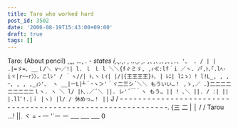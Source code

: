 ```yaml
---
title: Taro who worked hard
post_id: 3502
date: '2006-08-19T15:43:00+09:00'
draft: true
tags: []
---
```


Taro: (About pencil) ,,,, ..., _. \- states i,.,.,._ , ...,. _,._ `,､,､,､,､,.、'、 . / | | .|=ゞ=､ __ｌ/＼ v~／!| l. ｌ ｌ l ＼＼{f∥ミゞ, ,ｨ≪:lf＾i ／ヽ. ﾉ｢,ﾄ､｢.lﾍ‐iヾ|rｰ~r〉〉，こlﾚ' / ｀ヽ//| ﾄ､ヽｌｲ| |/|{王王王王}ﾄ､ | ﾚﾆ| lﾆゝ冫! l!L_, , ,ｰ, , , ,_｣ｼ'、 ヽ __|ーL|┴＾ｰヽ＞'＾ヾ二三シ´＼＼ もういい…！ ,ゝ,／ .}二二二二二二二二二ｌヽ. ヽ ＼ l/ |ﾄ､.／´＼ ||. レ'´￣｀ヽ もう… || ! ､＼ ||. / :| || |.llﾞ!.|ｉ |ヽ) |l/ / 休めっ…！ ||` J / - - - - - - - - - - - - - - - - - - - - - - - - - - - - - - - - - - - - - - - - - - - - - - - - - - - - - - - - - - -. {三 二 | │ / / Tarou ...! ||. ヾ = - 一 '`ー ー ___ ___ ___ 0
